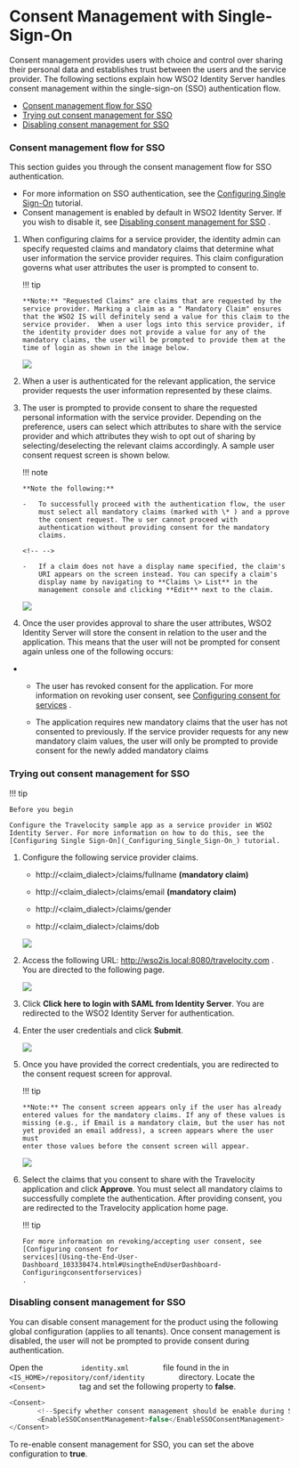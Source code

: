 # Consent Management with Single-Sign-On

Consent management provides users with choice and control over sharing
their personal data and establishes trust between the users and the
service provider. The following sections explain how WSO2 Identity
Server handles consent management within the single-sign-on (SSO)
authentication flow.

-   [Consent management flow for
    SSO](#ConsentManagementwithSingle-Sign-On-ConsentmanagementflowforSSO)
-   [Trying out consent management for
    SSO](#ConsentManagementwithSingle-Sign-On-TryingoutconsentmanagementforSSO)
-   [Disabling consent management for
    SSO](#ConsentManagementwithSingle-Sign-On-DisablingconsentmanagementforSSO)

### Consent management flow for SSO

This section guides you through the consent management flow for SSO
authentication.

-   For more information on SSO authentication, see the [Configuring
    Single Sign-On](_Configuring_Single_Sign-On_) tutorial.
-   Consent management is enabled by default in WSO2 Identity Server. If
    you wish to disable it, see [Disabling consent management for
    SSO](#ConsentManagementwithSingle-Sign-On-DisablingconsentmanagementforSSO)
    .

1.  When configuring claims for a service provider, the identity admin
    can specify requested claims and mandatory claims that determine
    what user information the service provider requires. This claim
    configuration governs what user attributes the user is prompted to
    consent to.

    !!! tip
    
        **Note:** "Requested Claims" are claims that are requested by the
        service provider. Marking a claim as a " Mandatory Claim" ensures
        that the WSO2 IS will definitely send a value for this claim to the
        service provider.  When a user logs into this service provider, if
        the identity provider does not provide a value for any of the
        mandatory claims, the user will be prompted to provide them at the
        time of login as shown in the image below.
    

    ![](../../assets/img//103329798/103329800.png) 

2.  When a user is authenticated for the relevant application, the
    service provider requests the user information represented by these
    claims.
3.  The user is prompted to provide consent to share the requested
    personal information with the service provider. Depending on the
    preference, users can select which attributes to share with the
    service provider and which attributes they wish to opt out of
    sharing by selecting/deselecting the relevant claims accordingly. A
    sample user consent request screen is shown below.

    !!! note
    
        **Note the following:**
    
        -   To successfully proceed with the authentication flow, the user
            must select all mandatory claims (marked with \* ) and a pprove
            the consent request. The u ser cannot proceed with
            authentication without providing consent for the mandatory
            claims.
    
        <!-- -->
    
        -   If a claim does not have a display name specified, the claim's
            URI appears on the screen instead. You can specify a claim's
            display name by navigating to **Claims \> List** in the
            management console and clicking **Edit** next to the claim.
    

    ![](../../assets/img//103329798/103329802.png) 

4.  Once the user provides approval to share the user attributes, WSO2
    Identity Server will store the consent in relation to the user and
    the application. This means that the user will not be prompted for
    consent again unless one of the following occurs:

-   -   The user has revoked consent for the application. For more
        information on revoking user consent, see [Configuring consent
        for
        services](Using-the-End-User-Dashboard_103330474.html#UsingtheEndUserDashboard-Configuringconsentforservices)
        .

    -   The application requires new mandatory claims that the user has
        not consented to previously. If the service provider requests
        for any new mandatory claim values, the user will only be
        prompted to provide consent for the newly added mandatory claims

### Trying out consent management for SSO

!!! tip
    
    Before you begin
    
    Configure the Travelocity sample app as a service provider in WSO2
    Identity Server. For more information on how to do this, see the
    [Configuring Single Sign-On](_Configuring_Single_Sign-On_) tutorial.
    

1.  Configure the following service provider claims.

    -   http://\<claim\_dialect\>/claims/fullname **(mandatory claim)**

    -   http://\<claim\_dialect\>/claims/email **(mandatory claim)**
    -   http://\<claim\_dialect\>/claims/gender
    -   http://\<claim\_dialect\>/claims/dob

    ![](../../assets/img//103329798/103329801.png) 

2.  Access the following URL: <http://wso2is.local:8080/travelocity.com>
    .  
    You are directed to the following page.  

    ![](https://lh5.googleusercontent.com/EGzBSgIVPp8EnX-7Jfd1xsCwhkbLvTGUSBXI7_33PWJVPfph_dPYMXaiCIHInXpUIgHLOUhMQjI7oHPbKA3-3rh_4zJRywCi-7r9Y8kdl8BpelacJMEDoGtj-VbD42uBzx_CDuNR) 

3.  Click **Click here to login with SAML from Identity Server**. You
    are redirected to the WSO2 Identity Server for authentication.

4.  Enter the user credentials and click **Submit**.

    ![](../../assets/img//103329798/103329799.png)   

5.  Once you have provided the correct credentials, you are redirected
    to the consent request screen for approval.  

    !!! tip
    
        **Note:** The consent screen appears only if the user has already
        entered values for the mandatory claims. If any of these values is
        missing (e.g., if Email is a mandatory claim, but the user has not
        yet provided an email address), a screen appears where the user must
        enter those values before the consent screen will appear.
    

    ![](../../assets/img//103329798/103329802.png) 

6.  Select the claims that you consent to share with the Travelocity
    application and click **Approve**. You must select all mandatory
    claims to successfully complete the authentication. After providing
    consent, you are redirected to the Travelocity application home
    page.

    !!! tip
    
        For more information on revoking/accepting user consent, see
        [Configuring consent for
        services](Using-the-End-User-Dashboard_103330474.html#UsingtheEndUserDashboard-Configuringconsentforservices)
        .
    

### Disabling consent management for SSO

You can disable consent management for the product using the following
global configuration (applies to all tenants). Once consent management
is disabled, the user will not be prompted to provide consent during
authentication.

Open the `          identity.xml         ` file found in the in
`          <IS_HOME>/repository/conf/identity         ` directory.
Locate the `          <Consent>         ` tag and set the following
property to **false**.

``` java
<Consent>
       <!--Specify whether consent management should be enable during SSO.-->
       <EnableSSOConsentManagement>false</EnableSSOConsentManagement>
</Consent>
```

To re-enable consent management for SSO, you can set the above
configuration to **true**.
